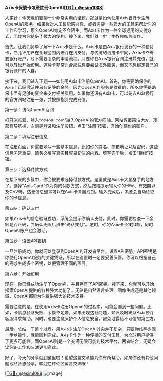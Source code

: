 **Axis卡保號卡怎麽註冊OpenAI[[TG💪+ @esim1088](https://t.me/s/esim1088)]**

大家好！今天我们要聊一个非常实用的话题，那就是如何使用Axis银行卡注册OpenAI的服务。如果你对人工智能感兴趣，或者需要一些强大的工具来帮助你的工作和学习，那么OpenAI肯定不会陌生。而Axis卡作为一种全球通用的支付方式，无疑为你提供了极大的便利。接下来，我们就一步一步教你如何操作。

首先，让我们简单了解一下Axis卡是什么。Axis卡是由Axis银行发行的一种预付卡，它允许用户在全球范围内进行在线支付。与传统的信用卡不同，Axis卡不需要银行账户，也不需要复杂的申请流程。只要你在Axis银行官网注册并充值，就可以轻松开始使用。这种卡非常适合那些想要尝试海外服务，但又不想绑定自己的银行账户的人群。

接下来，我们进入正题——如何用Axis卡注册OpenAI。首先，你需要确保你的Axis卡已经激活并且有足够的余额。因为OpenAI的服务是收费的，所以你需要确保卡里有足够的资金来支付相关费用。如果你还没有Axis卡，可以先去Axis银行的官方网站注册一张，并按照指引完成充值。

第一步：访问OpenAI官网

打开浏览器，输入“openai.com”进入OpenAI的官方网站。网站界面简洁大方，顶部有导航栏，左侧是登录和注册按钮。点击“注册”按钮，开始创建你的账户。

第二步：填写注册信息

在注册页面，你需要填写一些基本信息，比如你的姓名、邮箱地址以及密码。这些信息非常重要，请务必填写真实且容易记住的内容。填写完毕后，点击“继续”按钮。

第三步：选择付款方式

在接下来的步骤中，你会被要求选择付款方式。这里就是Axis卡大显身手的地方了。选择“Axis Card”作为你的付款方式，然后按照提示输入你的卡号、有效期以及CVV码。这些信息通常可以在Axis卡背面找到。输入完成后，系统会自动验证你的卡信息。

第四步：确认支付

如果Axis卡的信息验证成功，系统会提示你确认支付。此时，你需要检查一下金额是否正确，并确认无误后点击“确认支付”。这时，你的Axis卡会被扣款，同时OpenAI账户也会激活。

第五步：设置API密钥

一旦注册成功，你就可以登录到OpenAI的开发者平台，设置API密钥。API密钥是你使用OpenAI服务的关键凭证，所以在设置时一定要妥善保管。你可以根据自己的需求生成多个密钥，以便管理不同的项目。

第六步：开始使用

现在，你已经成功注册了OpenAI，并且拥有了API密钥。接下来，你就可以开始探索OpenAI提供的各种强大功能了。无论是自然语言处理、图像生成还是其他领域，OpenAI都能为你提供强大的技术支持。

需要注意的是，在使用Axis卡注册OpenAI的过程中，可能会遇到一些问题。比如，卡信息验证失败、余额不足等。如果出现这些问题，建议及时联系Axis银行客服寻求帮助。同时，也要注意保护个人信息安全，避免泄露给不可信的第三方。

最后，总结一下整个过程。用Axis卡注册OpenAI其实并不复杂，只要你按照步骤一步步操作，就能顺利完成。Axis卡作为一种便捷的支付工具，为全球用户提供了更多可能性。而OpenAI则是一个充满无限可能的技术平台，两者结合，无疑会让你的工作和生活更加高效。

好了，今天的分享就到这里啦！希望这篇文章能对你有所帮助。如果你还有其他问题或经验想分享，欢迎在评论区留言交流哦！

[[TG💪+ @esim1088](https://t.me/s/esim1088) ![Image](https://i.postimg.cc/4NQfJmqS/Snipaste-2025-05-13-00-14-12.png)]